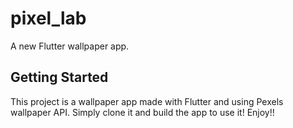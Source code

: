 # pixel_lab

A new Flutter wallpaper app.

## Getting Started

This project is a wallpaper app made with Flutter and using Pexels wallpaper API.
Simply clone it and build the app to use it!
Enjoy!!
